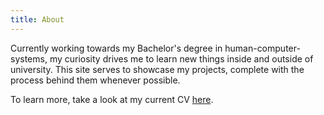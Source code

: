 ```yaml
---
title: About
---
```


Currently working towards my Bachelor's degree in human-computer-systems, my curiosity drives me to learn new things inside and outside of university. This site serves to showcase my projects, complete with the process behind them whenever possible.

To learn more, take a look at my current CV [here](/pdf/cv.pdf).

